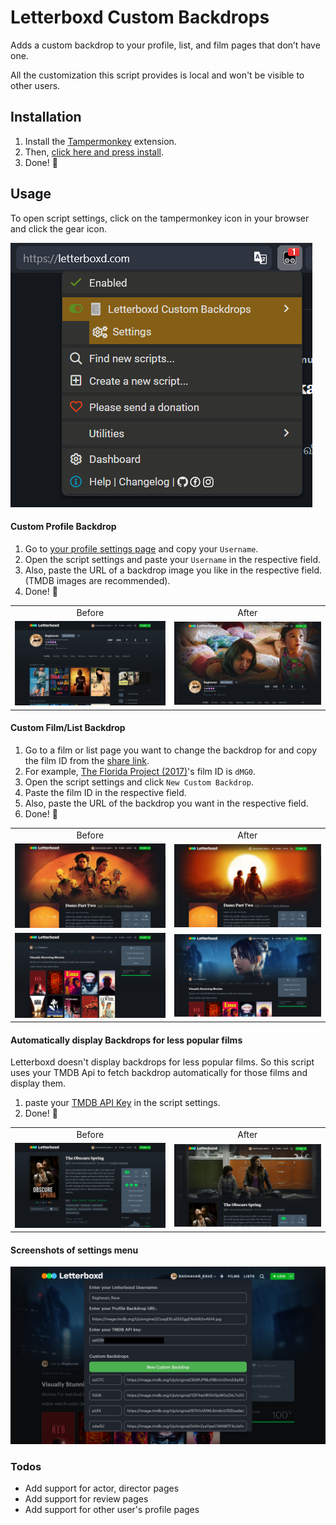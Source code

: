 # Letterboxd Custom Backdrops

Adds a custom backdrop to your profile, list, and film pages that don’t have one.

All the customization this script provides is local and won't be visible to other users.

## Installation

1. Install the [Tampermonkey](https://chromewebstore.google.com/detail/tampermonkey/dhdgffkkebhmkfjojejmpbldmpobfkfo?hl=en) extension.
2. Then, [click here and press install](https://tetrax-10.github.io/letterboxd-custom-backdrops/lcb.user.js).
3. Done! 🎉

## Usage

To open script settings, click on the tampermonkey icon in your browser and click the gear icon.

![open script settings](https://raw.githubusercontent.com/Tetrax-10/letterboxd-custom-backdrops/main/screenshots/script_settings.jpg)

#### Custom Profile Backdrop

1. Go to [your profile settings page](https://letterboxd.com/settings/) and copy your `Username`.
2. Open the script settings and paste your `Username` in the respective field.
3. Also, paste the URL of a backdrop image you like in the respective field. (TMDB images are recommended).
4. Done! 🎉

<table>
  <tr align="center">
    <td>Before</td>
    <td>After</td>
  </tr>
  <tr align="center">
    <td>
      <img alt="Before" src="https://raw.githubusercontent.com/Tetrax-10/letterboxd-custom-backdrops/main/screenshots/profile_before.jpg" style="width: 400px;">
    </td>
    <td>
      <img alt="After" src="https://raw.githubusercontent.com/Tetrax-10/letterboxd-custom-backdrops/main/screenshots/profile_after.jpg" style="width: 400px;">
    </td>
  </tr>
</table>

#### Custom Film/List Backdrop

1. Go to a film or list page you want to change the backdrop for and copy the film ID from the [share link](https://raw.githubusercontent.com/Tetrax-10/letterboxd-custom-backdrops/main/screenshots/share.jpg).
2. For example, [The Florida Project (2017)](https://letterboxd.com/film/the-florida-project/)'s film ID is `dMG0`.
3. Open the script settings and click `New Custom Backdrop`.
4. Paste the film ID in the respective field.
5. Also, paste the URL of the backdrop you want in the respective field.
6. Done! 🎉

<table>
  <tr align="center">
    <td>Before</td>
    <td>After</td>
  </tr>
  <tr align="center">
    <td>
      <img alt="Before" src="https://raw.githubusercontent.com/Tetrax-10/letterboxd-custom-backdrops/main/screenshots/custom_film_before.jpg" style="width: 400px;">
    </td>
    <td>
      <img alt="After" src="https://raw.githubusercontent.com/Tetrax-10/letterboxd-custom-backdrops/main/screenshots/custom_film_after.jpg" style="width: 400px;">
    </td>
  </tr>
    <tr align="center">
    <td>
      <img alt="Before" src="https://raw.githubusercontent.com/Tetrax-10/letterboxd-custom-backdrops/main/screenshots/list_before.jpg" style="width: 400px;">
    </td>
    <td>
      <img alt="After" src="https://raw.githubusercontent.com/Tetrax-10/letterboxd-custom-backdrops/main/screenshots/list_after.jpg" style="width: 400px;">
    </td>
  </tr>
</table>

#### Automatically display Backdrops for less popular films

Letterboxd doesn't display backdrops for less popular films. So this script uses your TMDB Api to fetch backdrop automatically for those films and display them.

1. paste your [TMDB API Key](https://www.themoviedb.org/settings/api) in the script settings.
2. Done! 🎉

<table>
  <tr align="center">
    <td>Before</td>
    <td>After</td>
  </tr>
  <tr align="center">
    <td>
      <img alt="Before" src="https://raw.githubusercontent.com/Tetrax-10/letterboxd-custom-backdrops/main/screenshots/film_before.jpg" style="width: 400px;">
    </td>
    <td>
      <img alt="After" src="https://raw.githubusercontent.com/Tetrax-10/letterboxd-custom-backdrops/main/screenshots/film_after.jpg" style="width: 400px;">
    </td>
  </tr>
</table>

#### Screenshots of settings menu

![open script settings](https://raw.githubusercontent.com/Tetrax-10/letterboxd-custom-backdrops/main/screenshots/settings_menu.jpg)

### Todos

-   Add support for actor, director pages
-   Add support for review pages
-   Add support for other user's profile pages
